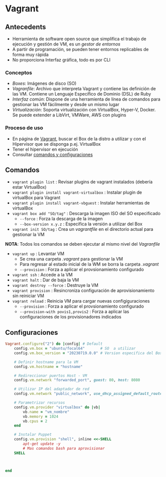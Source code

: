 # Vagrant

## Antecedents
- Herramienta de software open source que simplifica el trabajo de ejecución y gestión de VM, es un
*gestor de entornos*
- A partir de programación, se pueden tener entornos replicables de forma muy rápida
- No proporciona Interfaz gráfica, todo es por CLI

### Conceptos
- *Boxes*: Imágenes de disco (SO)
- *Vagranfile*: Archivo que interpreta Vagrant y contiene las definición de las VM. Contiene un
Lenguaje Específico de Dominio (DSL) de Ruby
- *Interfaz común*: Dispone de una herramienta de línea de comandos para gestionar las VM fácilmente
y desde un mismo lugar
- *Virtualización*: Soporta virtualización con VirtualBox, Hyper-V, Docker. Se puede extender a
LibVirt, VMWare, AWS con plugins

### Proceso de uso
- En página de [Vagrant](https://app.vagrantup.com/boxes/search?provider=virtualbox), buscar el Box
de la distro a utilizar y con el Hipervisor que se disponga p.ej. VirtualBox
- Tener el hipervisor en ejecución
- Consultar [comandos y configuraciones](https://developer.hashicorp.com/vagrant/docs)

## Comandos
- `vagrant plugin list` : Revisar plugins de vagrant instalados (debería estar VirtualBox)
- `vagrant plugin install vagrant-virtualbox` : Instalar plugin de virtualBox para Vagrant
- `vagrant plugin install vagrant-vbguest` : Instalar herramientas de virtualBox
- `vagrant box add "SO/tag"` : Descarga la imagen ISO del SO especificado
	- `--force` : Forza la descarga de la imagen
	- `--box-version x.y.z` : Especifica la versión a utilizar del Box
- `vagrant init SO/tag` : Crea un *vagrantfile* en el directorio actual para gestionar la VM

**NOTA**: Todos los comandos se deben ejecutar al mismo nivel del *Vagranfile*
- `vagrant up` : Levantar VM
    - Se crea una carpeta *.vagrant* para gestionar la VM
    - Para regresar al estado inicial de la WM se borra la carpeta *.vagrant*
    - `--provision` : Forza a aplicar el provsionamiento configurado
- `vagrant ssh` : Accede a la VM
- `vagrant halt` : Dar de baja la VM
- `vagrant destroy --force` : Destruye la VM
- `vagrant provision` : Resincroniza configuración de aprovisionamiento sin reiniciar VM
- `vagrant reload` : Reinicia VM para cargar nuevas configiguraciones
    - `--provision` : Forza a aplicar el provsionamiento configurado
    - `--provision-with povis1,provis2` : Forza a aplicar las configuraciones de los provisionadores
    indicados

## Configuraciones
~~~ ruby
Vagrant.configure("2") do |config| # Default
    config.vm.box = "ubuntu/focal64"       # SO  a utilizar
    config.vm.box_version = "20230719.0.0" # Version especifica del Box

    # Definir hostname para la VM
    config.vm.hostname = "hostname"

    # Redireccionar puertos Host - VM
    config.vm.network "forwarded_port", guest: 80, host: 8080

    # Utilizar IP del adaptador de red
    config.vm.network "public_network", use_dhcp_assigned_default_route: true

    # Parametrizar recursos
    config.vm.provider "virtualbox" do |vb|
        vb.name = "vm_nombre"
        vb.memory = 1024
        vb.cpus = 2
    end

    # Instalar Puppet
    config.vm.provision "shell", inline <<-SHELL
        apt-get update -y
        # Mas comandos bash para aprovisionar
    SHELL



end
~~~
